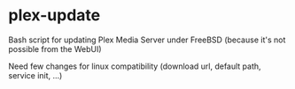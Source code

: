 # plex-update

Bash script for updating Plex Media Server under FreeBSD (because it's not possible from the WebUI)

Need few changes for linux compatibility (download url, default path, service init, ...)
